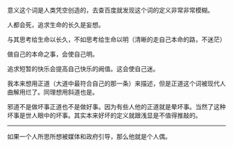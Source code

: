 意义这个词是人类凭空创造的，去查百度就发现这个词的定义非常非常模糊。

人都会死，追求生命的长久是妄想。

与其思考给生命以长久，不如思考给生命以明（清晰的走自己本命的路，不迷茫）

做自己的本命之事，会使自己明。

追求短暂的快乐会提高自己快乐的阙值。这会使自己迷。

我本来想用正道（大道中最符合自己的那一条）来描述，但是正道这个词被现代人曲解用烂了。同理想用斜道也是。

邪道不是做坏事正道也不是做好事。因为有些人他的正道就是晕坏事。当然了这种坏事是世人眼中的坏事。其实本来好坏的定义就跟浅显是不值得推敲的。


---
如果一个人所思所想被媒体和政府引导，那么他就是个人偶。